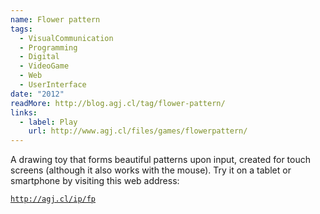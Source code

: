 ```yaml
---
name: Flower pattern
tags:
  - VisualCommunication
  - Programming
  - Digital
  - VideoGame
  - Web
  - UserInterface
date: "2012"
readMore: http://blog.agj.cl/tag/flower-pattern/
links:
  - label: Play
    url: http://www.agj.cl/files/games/flowerpattern/
---
```



A drawing toy that forms beautiful patterns upon input, created for touch screens (although it also works with the mouse). Try it on a tablet or smartphone by visiting this web address:

[`http://agj.cl/ip/fp`](http://agj.cl/ip/fp)
